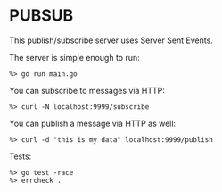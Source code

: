# PUBSUB

This publish/subscribe server uses Server Sent Events.

The server is simple enough to run:
```
%> go run main.go
```
You can subscribe to messages via HTTP:
```
%> curl -N localhost:9999/subscribe
```
You can publish a message via HTTP as well:
```
%> curl -d "this is my data" localhost:9999/publish
```
Tests:
```
%> go test -race
%> errcheck .
```

